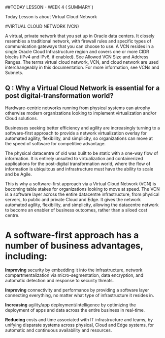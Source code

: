 ##TODAY LESSON - WEEK 4 ( SUMMARY )

Today Lesson is about Virtual Cloud Network


#VIRTUAL CLOUD NETWORK (VCN)

A virtual, private network that you set up in Oracle data centers. It closely resembles a traditional network, with firewall rules and specific types of communication gateways that you can choose to use. A VCN resides in a single Oracle Cloud Infrastructure region and covers one or more CIDR blocks (IPv4 and IPv6, if enabled). See Allowed VCN Size and Address Ranges. The terms virtual cloud network, VCN, and cloud network are used interchangeably in this documentation. For more information, see VCNs and Subnets.

## Q : Why a Virtual Cloud Network is essential for a post digital-transformation world?

Hardware-centric networks running from physical systems can atrophy otherwise modern organizations looking to implement virtualization and/or Cloud solutions.

Businesses seeking better efficiency and agility are increasingly turning to a software-first approach to provide a network virtualization overlay for automated agility, flexibility, and simplicity, so organizations can move at the speed of software for competitive advantage.

The physical datacentre of old was built to be static with a one-way flow of information. It is entirely unsuited to virtualization and containerized applications for the post-digital transformation world, where the flow of information is ubiquitous and infrastructure must have the ability to scale and be Agile.

This is why a software-first approach via a Virtual Cloud Network (VCN) is becoming table stakes for organizations looking to move at speed. The VCN is a software layer across the entire datacentre infrastructure, from physical servers, to public and private Cloud and Edge. It gives the network automated agility, flexibility, and simplicity, allowing the datacentre network to become an enabler of business outcomes, rather than a siloed cost centre.

# A software-first approach has a number of business advantages, including:

**Improving** security by embedding it into the infrastructure, network compartmentalization via micro-segmentation, data encryption, and automatic detection and response to security threats.

**Improving** connectivity and performance by providing a software layer connecting everything, no matter what type of infrastructure it resides in.

**Increasing** agility/app deployment/intelligence by optimizing the deployment of apps and data across the entire business in real-time.

**Reducing** costs and time associated with IT infrastructure and teams, by unifying disparate systems across physical, Cloud and Edge systems, for automatic and continuous availability and resources.

